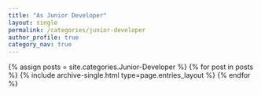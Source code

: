 ```yaml
---
title: "As Junior Developer"
layout: single
permalink: /categories/junior-developer
author_profile: true
category_nav: true
---
```

{% assign posts = site.categories.Junior-Developer %}
{% for post in posts %} {% include archive-single.html type=page.entries_layout %} {% endfor %}